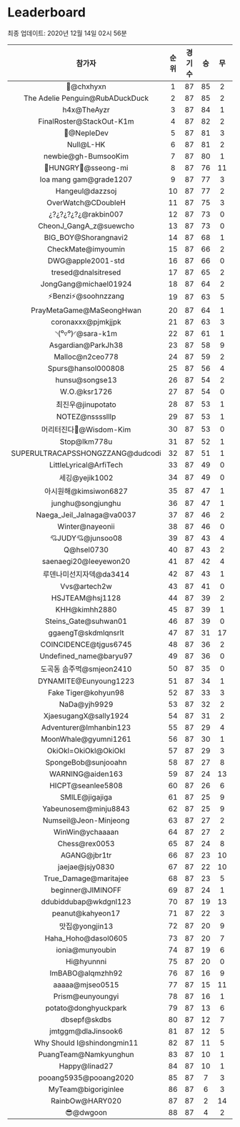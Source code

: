 # Leaderboard
최종 업데이트: 2020년 12월 14일 02시 56분




| 참가자 | 순위 | 경기수 | 승 | 무 | 패 | 승점 |
|:---:|:---:|:---:|:---:|:---:|:---:|:---:|
| 👑@chxhyxn | 1 | 87 | 85 | 2 | 0 | 257 |
| The Adelie Penguin@RubADuckDuck | 2 | 87 | 85 | 2 | 0 | 257 |
| h4x@TheAyzr | 3 | 87 | 84 | 1 | 2 | 253 |
| FinalRoster@StackOut-K1m | 4 | 87 | 82 | 2 | 3 | 248 |
| 🥈@NepleDev | 5 | 87 | 81 | 3 | 3 | 246 |
| Null@L-HK | 6 | 87 | 81 | 2 | 4 | 245 |
| newbie@gh-BumsooKim | 7 | 87 | 80 | 1 | 6 | 241 |
| 🍗HUNGRY🍗@sseong-mi | 8 | 87 | 76 | 11 | 0 | 239 |
| loa mang gam@grade1207 | 9 | 87 | 77 | 3 | 7 | 234 |
| Hangeul@dazzsoj | 10 | 87 | 77 | 2 | 8 | 233 |
| OverWatch@CDoubleH | 11 | 87 | 75 | 3 | 9 | 228 |
| ¿?¿?¿?¿?¿@rakbin007 | 12 | 87 | 73 | 0 | 14 | 219 |
| CheonJ_GangA_z@suewcho | 13 | 87 | 73 | 0 | 14 | 219 |
| BIG_BOY@Shorangnavi2 | 14 | 87 | 68 | 1 | 18 | 205 |
| CheckMate@imyoumin | 15 | 87 | 66 | 2 | 19 | 200 |
| DWG@apple2001-std | 16 | 87 | 66 | 0 | 21 | 198 |
| tresed@dnalsitresed | 17 | 87 | 65 | 2 | 20 | 197 |
| JongGang@michael01924 | 18 | 87 | 64 | 2 | 21 | 194 |
| ⚡Benzi⚡@soohnzzang | 19 | 87 | 63 | 5 | 19 | 194 |
| PrayMetaGame@MaSeongHwan | 20 | 87 | 64 | 1 | 22 | 193 |
| coronaxxx@pjmkjjpk | 21 | 87 | 63 | 3 | 21 | 192 |
| ◝(⁰▿⁰)◜@sara-k1m | 22 | 87 | 61 | 1 | 25 | 184 |
| Asgardian@ParkJh38 | 23 | 87 | 58 | 9 | 20 | 183 |
| Malloc@n2ceo778 | 24 | 87 | 59 | 2 | 26 | 179 |
| Spurs@hansol000808 | 25 | 87 | 56 | 4 | 27 | 172 |
| hunsu@songse13 | 26 | 87 | 54 | 2 | 31 | 164 |
| W.O.@ksr1726 | 27 | 87 | 54 | 0 | 33 | 162 |
| 최진우@jinupotato | 28 | 87 | 53 | 1 | 33 | 160 |
| NOTEZ@nsssslllp | 29 | 87 | 53 | 1 | 33 | 160 |
| 머리터진다🤯@Wisdom-Kim | 30 | 87 | 53 | 0 | 34 | 159 |
| Stop@lkm778u | 31 | 87 | 52 | 1 | 34 | 157 |
| SUPERULTRACAPSSHONGZZANG@dudcodi | 32 | 87 | 51 | 1 | 35 | 154 |
| LittleLyrical@ArfiTech | 33 | 87 | 49 | 0 | 38 | 147 |
| 세깅@yejik1002 | 34 | 87 | 49 | 0 | 38 | 147 |
| 아시원해@kimsiwon6827 | 35 | 87 | 47 | 1 | 39 | 142 |
| junghu@songjunghu | 36 | 87 | 47 | 1 | 39 | 142 |
| Naega_Jeil_Jalnaga@va0037 | 37 | 87 | 46 | 2 | 39 | 140 |
| Winter@nayeonii | 38 | 87 | 46 | 0 | 41 | 138 |
| 💘JUDY💘@junsoo08 | 39 | 87 | 43 | 4 | 40 | 133 |
| Q@hsel0730 | 40 | 87 | 43 | 2 | 42 | 131 |
| saenaegi20@leeyewon20 | 41 | 87 | 42 | 4 | 41 | 130 |
| 루덴나미선지자덱@da3414 | 42 | 87 | 43 | 1 | 43 | 130 |
| Vvs@artech2w | 43 | 87 | 41 | 0 | 46 | 123 |
| HSJTEAM@hsj1128 | 44 | 87 | 39 | 2 | 46 | 119 |
| KHH@kimhh2880 | 45 | 87 | 39 | 1 | 47 | 118 |
| Steins_Gate@suhwan01 | 46 | 87 | 39 | 0 | 48 | 117 |
| ggaengT@skdmlqnsrlt | 47 | 87 | 31 | 17 | 39 | 110 |
| COINCIDENCE@tjgus6745 | 48 | 87 | 36 | 2 | 49 | 110 |
| Undefined_name@baryu97 | 49 | 87 | 36 | 0 | 51 | 108 |
| 도곡동 솜주먹@smjeon2410 | 50 | 87 | 35 | 0 | 52 | 105 |
| DYNAMITE@Eunyoung1223 | 51 | 87 | 34 | 1 | 52 | 103 |
| Fake Tiger@kohyun98 | 52 | 87 | 33 | 3 | 51 | 102 |
| NaDa@yjh9929 | 53 | 87 | 32 | 2 | 53 | 98 |
| XjaesugangX@sally1924 | 54 | 87 | 31 | 2 | 54 | 95 |
| Adventurer@Imhanbin123 | 55 | 87 | 29 | 4 | 54 | 91 |
| MoonWhale@gyumni1261 | 56 | 87 | 30 | 1 | 56 | 91 |
| OkiOkl=OkiOkl@OkiOkl | 57 | 87 | 29 | 3 | 55 | 90 |
| SpongeBob@sunjooahn | 58 | 87 | 27 | 8 | 52 | 89 |
| WARNING@aiden163 | 59 | 87 | 24 | 13 | 50 | 85 |
| HICPT@seanlee5808 | 60 | 87 | 26 | 6 | 55 | 84 |
| SMILE@jigajiga | 61 | 87 | 25 | 9 | 53 | 84 |
| Yabeunosem@minju8843 | 62 | 87 | 25 | 9 | 53 | 84 |
| Numseil@Jeon-Minjeong | 63 | 87 | 27 | 2 | 58 | 83 |
| WinWin@ychaaaan | 64 | 87 | 27 | 2 | 58 | 83 |
| Chess@rex0053 | 65 | 87 | 24 | 8 | 55 | 80 |
| AGANG@jbr1tr | 66 | 87 | 23 | 10 | 54 | 79 |
| jaejae@jsjy0830 | 67 | 87 | 22 | 10 | 55 | 76 |
| True_Damage@maritajee | 68 | 87 | 23 | 5 | 59 | 74 |
| beginner@JIMINOFF | 69 | 87 | 24 | 1 | 62 | 73 |
| ddubiddubap@wkdgnl123 | 70 | 87 | 19 | 13 | 55 | 70 |
| peanut@kahyeon17 | 71 | 87 | 22 | 3 | 62 | 69 |
| 맛집@yongjin13 | 72 | 87 | 20 | 9 | 58 | 69 |
| Haha_Hoho@dasol0605 | 73 | 87 | 20 | 7 | 60 | 67 |
| ionia@munyoubin | 74 | 87 | 19 | 6 | 62 | 63 |
| Hi@hyunnni | 75 | 87 | 20 | 0 | 67 | 60 |
| ImBABO@alqmzhh92 | 76 | 87 | 16 | 9 | 62 | 57 |
| aaaaa@mjseo0515 | 77 | 87 | 15 | 11 | 61 | 56 |
| Prism@eunyoungyi | 78 | 87 | 16 | 1 | 70 | 49 |
| potato@donghyuckpark | 79 | 87 | 13 | 6 | 68 | 45 |
| dbsepf@skdbs | 80 | 87 | 12 | 7 | 68 | 43 |
| jmtggm@dlaJinsook6 | 81 | 87 | 12 | 5 | 70 | 41 |
| Why Should I@shindongmin11 | 82 | 87 | 11 | 5 | 71 | 38 |
| PuangTeam@Namkyunghun | 83 | 87 | 10 | 1 | 76 | 31 |
| Happy@linad27 | 84 | 87 | 10 | 1 | 76 | 31 |
| pooang5935@pooang2020 | 85 | 87 | 7 | 3 | 77 | 24 |
| MyTeam@bigoriginlee | 86 | 87 | 6 | 3 | 78 | 21 |
| RainbOw@HARY020 | 87 | 87 | 2 | 14 | 71 | 20 |
| 😎@dwgoon | 88 | 87 | 4 | 2 | 81 | 14 |
